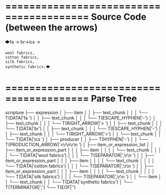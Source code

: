 ========================================
Source Code (between the arrows)
========================================

🡆fa \-> br\->ics ->

    wool fabrics,
    cotton fabrics,
    silk fabrics,
    synthetic fabrics;🡄

========================================
Parse Tree
========================================

scripture
├── expression
│   ├── item
│   │   ├── text_chunk
│   │   │   └── T(DATA|'fa ')
│   │   ├── text_chunk
│   │   │   └── T(ESCAPE_HYPHEN|'\-')
│   │   ├── text_chunk
│   │   │   └── T(RIGHT_ARROW|'> ')
│   │   ├── text_chunk
│   │   │   └── T(DATA|'br')
│   │   ├── text_chunk
│   │   │   └── T(ESCAPE_HYPHEN|'\-')
│   │   ├── text_chunk
│   │   │   └── T(RIGHT_ARROW|'>')
│   │   └── text_chunk
│   │       └── T(DATA|'ics ')
│   ├── producer
│   │   ├── T(HYPHEN|'-')
│   │   └── T(PRODUCTION_ARROW|'>\r\n\r\n    ')
│   ├── item_or_expression_list
│   │   ├── item_or_expression_part
│   │   │   ├── item
│   │   │   │   └── text_chunk
│   │   │   │       └── T(DATA|'wool fabrics')
│   │   │   └── T(SEPARATOR|',\r\n    ')
│   │   ├── item_or_expression_part
│   │   │   ├── item
│   │   │   │   └── text_chunk
│   │   │   │       └── T(DATA|'cotton fabrics')
│   │   │   └── T(SEPARATOR|',\r\n    ')
│   │   ├── item_or_expression_part
│   │   │   ├── item
│   │   │   │   └── text_chunk
│   │   │   │       └── T(DATA|'silk fabrics')
│   │   │   └── T(SEPARATOR|',\r\n    ')
│   │   └── item
│   │       └── text_chunk
│   │           └── T(DATA|'synthetic fabrics')
│   └── T(TERMINATOR|';')
└── T(EOF|'<EOF>')